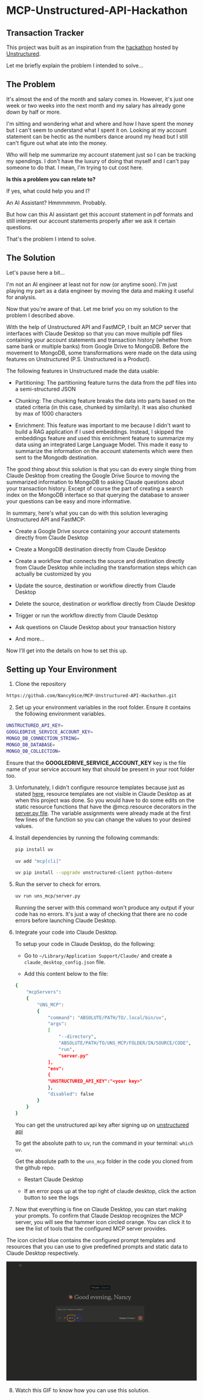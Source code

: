 # MCP-Unstructured-API-Hackathon

## Transaction Tracker

This project was built as an inspiration from the [hackathon](https://unstructured.io/blog/unstructured-mcp-virtual-hackathon-build-share-and-win) hosted by [Unstructured](https://unstructured.io/).

Let me briefly explain the problem I intended to solve...

## The Problem

It's almost the end of the month and salary comes in. However, it's just one week or two weeks into the next month and my salary has already gone down by half or more.

I'm sitting and wondering what and where and how I have spent the money but I can't seem to understand what I spent it on. Looking at my account statement can be hectic as the numbers dance around my head but I still can't figure out what ate into the money.

Who will help me summarize my account statement just so I can be tracking my spendings. I don't have the luxury of doing that myself and I can't pay someone to do that. I mean, I'm trying to cut cost here. 

**Is this a problem you can relate to?**

If yes, what could help you and I?

An AI Assistant? Hmmmmmm. Probably.

But how can this AI assistant get this account statement in pdf formats and still interpret our account statements properly after we ask it certain questions.

That's the problem I intend to solve.

## The Solution

Let's pause here a bit...

I'm not an AI engineer at least not for now (or anytime soon). I'm just playing my part as a data engineer by moving the data and making it useful for analysis.

Now that you're aware of that. Let me brief you on my solution to the problem I described above.

With the help of Unstructured API and FastMCP, I built an MCP server that interfaces with Claude Desktop so that you can move multiple pdf files containing your account statements and transaction history (whether from same bank or multiple banks) from Google Drive to MongoDB. Before the movement to MongoDB, some transformations were made on the data using features on Unstructured (P.S. Unstructured is a Product).

The following features in Unstructured made the data usable:

- Partitioning: The partitioning feature turns the data from the pdf files into a semi-structured JSON

- Chunking: The chunking feature breaks the data into parts based on the stated criteria (in this case, chunked by similarity). It was also chunked by max of 1000 characters

- Enrichment: This feature was important to me because I didn't want to build a RAG application if I used embeddings. Instead, I skipped the embeddings feature and used this enrichment feature to summarize my data using an integrated Large Language Model. This made it easy to summarize the information on the account statements which were then sent to the Mongodb destination.

The good thing about this solution is that you can do every single thing from Claude Desktop from creating the Google Drive Source to moving the summarized information to MongoDB to asking Claude questions about your transaction history. Except of course the part of creating a search index on the MongoDB interface so that querying the database to answer your questions can be easy and more informative.

In summary, here's what you can do with this solution leveraging Unstructured API and FastMCP:

- Create a Google Drive source containing your account statements directly from Claude Desktop

- Create a MongoDB destination directly from Claude Desktop 

- Create a workflow that connects the source and destination directly from Claude Desktop while including the transformation steps which can actually be customized by you

- Update the source, destination or workflow directly from Claude Desktop

- Delete the source, destination or workflow directly from Claude Desktop

- Trigger or run the workflow directly from Claude Desktop

- Ask questions on Claude Desktop about your transaction history

- And more...

Now I'll get into the details on how to set this up.

## Setting up Your Environment

1. Clone the repository

```bash
https://github.com/Nancy9ice/MCP-Unstructured-API-Hackathon.git
```

2. Set up your environment variables in the root folder. Ensure it contains the following environment variables.

```bash
UNSTRUCTURED_API_KEY=
GOOGLEDRIVE_SERVICE_ACCOUNT_KEY=
MONGO_DB_CONNECTION_STRING=
MONGO_DB_DATABASE=
MONGO_DB_COLLECTION=
```

Ensure that the **GOOGLEDRIVE_SERVICE_ACCOUNT_KEY** key is the file name of your service account key that should be present in your root folder too.

3. Unfortunately, I didn't configure resource templates because just as stated [here](https://github.com/modelcontextprotocol/python-sdk/issues/141#:~:text=Browser%20Chrome-,Additional%20context,-Although%20this%20will), resource templates are not visible in Claude Desktop as at when this project was done. So you would have to do some edits on the static resource functions that have the @mcp.resource decorators in the [server.py file](https://github.com/Nancy9ice/MCP-Unstructured-API-Hackathon/blob/main/uns_mcp/server.py). The variable assignments were already made at the first few lines of the function so you can change the values to your desired values.

4. Install dependencies by running the following commands:

    ```bash
    pip install uv
    ```

    ```bash
    uv add "mcp[cli]"
    ```

    ```bash
    uv pip install --upgrade unstructured-client python-dotenv
    ```

5. Run the server to check for errors.

    ```bash
    uv run uns_mcp/server.py
    ```

    Running the server with this command won't produce any output if your code has no errors. It's just a way of checking that there are no code errors before launching Claude Desktop.

6. Integrate your code into Claude Desktop.

    To setup your code in Claude Desktop, do the following:

    - Go to `~/Library/Application Support/Claude/` and create a `claude_desktop_config.json` file.

    - Add this content below to the file:
    ``` bash
    {
        "mcpServers":
        {
            "UNS_MCP":
            {
                "command": "ABSOLUTE/PATH/TO/.local/bin/uv",
                "args":
                [
                    "--directory",
                    "ABSOLUTE/PATH/TO/UNS_MCP/FOLDER/IN/SOURCE/CODE",
                    "run",
                    "server.py"
                ],
                "env":
                {
                "UNSTRUCTURED_API_KEY":"<your key>"
                },
                "disabled": false
            }
        }
    }
    ```

    You can get the unstructured api key after signing up on [unstructured api](https://unstructured.io/)

    To get the absolute path to uv, run the command in your terminal: `which uv`.

    Get the absolute path to the `uns_mcp` folder in the code you cloned from the github repo.

    - Restart Claude Desktop

    - If an error pops up at the top right of claude desktop, click the action button to see the logs

7. Now that everything is fine on Claude Desktop, you can start making your prompts. To confirm that Claude Desktop recognizes the MCP server, you will see the hammer icon circled orange. You can click it to see the list of tools that the configured MCP server provides.

The icon circled blue contains the configured prompt templates and resources that you can use to give predefined prompts and static data to Claude Desktop respectively.

![Claude Desktop](<images/Claude Desktop Launch Page.png>)

8. Watch this GIF to know how you can use this solution.


